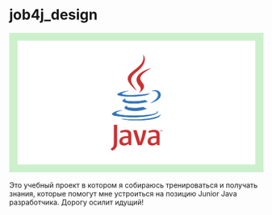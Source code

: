 #                                                        job4j_design <center>

![ScreenShot](java1.png)

Это учебный проект в котором я собираюсь тренироваться и получать знания, которые помогут мне устроиться на позицию Junior Java разработчика.
                  Дорогу осилит идущий! 
